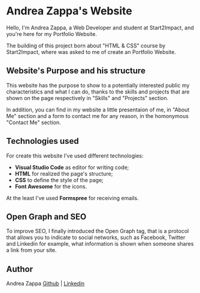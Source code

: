 # Andrea Zappa's Website
Hello, I'm Andrea Zappa, a Web Developer and student at Start2Impact, and you're here for my Portfolio Website.

The building of this project born about "HTML & CSS" course by Start2Impact, where was asked to me of create an Portfolio Website.
## Website's Purpose and his structure
This website has the purpose to show to a potentially interested public my characteristics and what I can do, thanks to the skills and projects that are shown on the page respectively in "Skills" and "Projects" section.

In addition, you can find in my website a little presentaion of me, in "About Me" section and a form to contact me for any reason, in the homonymous "Contact Me" section.
## Technologies used
For create this website I've used different technologies:
* **Visual Studio Code** as editor for writing code; 
* **HTML** for realized the page's structure;
* **CSS** to define the style of the page; 
* **Font Awesome** for the icons.

At the least I've used **Formspree** for receiving emails.
## Open Graph and SEO
To improve SEO, I finally introduced the Open Graph tag, that is a protocol that allows you to indicate to social networks, such as Facebook, Twitter and Linkedin for example, what information is shown when someone shares a link from your site.
## Author
Andrea Zappa 
[Github](https://github.com/andrezappa) | [Linkedin](https://www.linkedin.com/in/andrea-zappa-b823751b2/)
